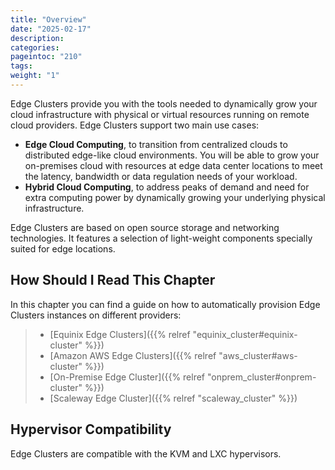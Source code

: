 ```yaml
---
title: "Overview"
date: "2025-02-17"
description:
categories:
pageintoc: "210"
tags:
weight: "1"
---
```


<!--# Overview -->

Edge Clusters provide you with the tools needed to dynamically grow your cloud infrastructure with physical or virtual resources running on remote cloud providers. Edge Clusters support two main use cases:

* **Edge Cloud Computing**, to transition from centralized clouds to distributed edge-like cloud environments. You will be able to grow your on-premises cloud with resources at edge data center locations to meet the latency, bandwidth or data regulation needs of your workload.
* **Hybrid Cloud Computing**, to address peaks of demand and need for extra computing power by dynamically growing your underlying physical infrastructure.

Edge Clusters are based on open source storage and networking technologies. It features a selection of light-weight components specially suited for edge locations.

## How Should I Read This Chapter

In this chapter you can find a guide on how to automatically provision Edge Clusters instances on different providers:

> - [Equinix Edge Clusters]({{% relref "equinix_cluster#equinix-cluster" %}})
> - [Amazon AWS Edge Clusters]({{% relref "aws_cluster#aws-cluster" %}})
> - [On-Premise Edge Cluster]({{% relref "onprem_cluster#onprem-cluster" %}})
> - [Scaleway Edge Cluster]({{% relref "scaleway_cluster" %}})

## Hypervisor Compatibility

Edge Clusters are compatible with the KVM and LXC hypervisors.

